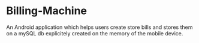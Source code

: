 # Billing-Machine
An Android application which helps users create store bills and stores them on a mySQL db explicitely created on the memory of the mobile device.

